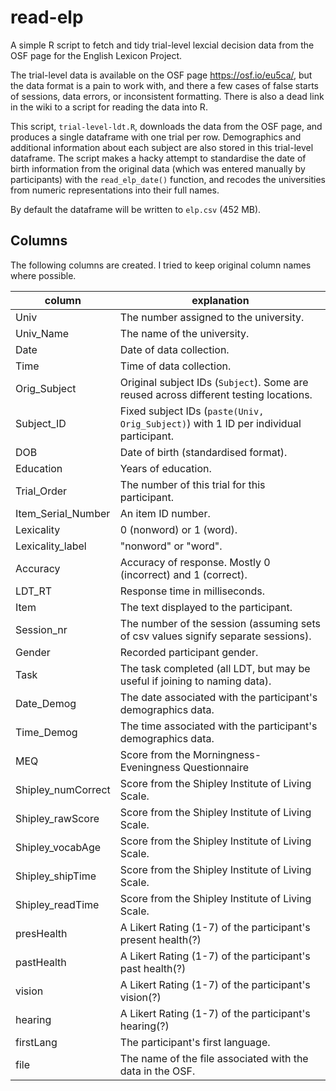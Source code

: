 # read-elp

A simple R script to fetch and tidy trial-level lexcial decision data from the OSF page for the English Lexicon Project.

The trial-level data is available on the OSF page https://osf.io/eu5ca/, but the data format is a pain to work with, and there a few cases of false starts of sessions, data errors, or inconsistent formatting. There is also a dead link in the wiki to a script for reading the data into R.

This script, `trial-level-ldt.R`, downloads the data from the OSF page, and produces a single dataframe with one trial per row. Demographics and additional information about each subject are also stored in this trial-level dataframe. The script makes a hacky attempt to standardise the date of birth information from the original data (which was entered manually by participants) with the `read_elp_date()` function, and recodes the universities from numeric representations into their full names.

By default the dataframe will be written to `elp.csv` (452 MB).

## Columns

The following columns are created. I tried to keep original column names where possible.

| column             | explanation                                                                           |
|--------------------|---------------------------------------------------------------------------------------|
| Univ               | The number assigned to the university.                                                |
| Univ_Name          | The name of the university.                                                           |
| Date               | Date of data collection.                                                              |
| Time               | Time of data collection.                                                              |
| Orig_Subject       | Original subject IDs (`Subject`). Some are reused across different testing locations. |
| Subject_ID         | Fixed subject IDs (`paste(Univ, Orig_Subject)`) with 1 ID per individual participant. |
| DOB                | Date of birth (standardised format).                                                  |
| Education          | Years of education.                                                                   |
| Trial_Order        | The number of this trial for this participant.                                        |
| Item_Serial_Number | An item ID number.                                                                    |
| Lexicality         | 0 (nonword) or 1 (word).                                                              |
| Lexicality_label   | "nonword" or "word".                                                                  |
| Accuracy           | Accuracy of response. Mostly 0 (incorrect) and 1 (correct).                           |
| LDT_RT             | Response time in milliseconds.                                                        |
| Item               | The text displayed to the participant.                                                |
| Session_nr         | The number of the session (assuming sets of csv values signify separate sessions).    |
| Gender             | Recorded participant gender.                                                          |
| Task               | The task completed (all LDT, but may be useful if joining to naming data).            |
| Date_Demog         | The date associated with the participant's demographics data.                         |
| Time_Demog         | The time associated with the participant's demographics data.                         |
| MEQ                | Score from the Morningness-Eveningness Questionnaire                                  |
| Shipley_numCorrect | Score from the Shipley Institute of Living Scale.                                     |
| Shipley_rawScore   | Score from the Shipley Institute of Living Scale.                                     |
| Shipley_vocabAge   | Score from the Shipley Institute of Living Scale.                                     |
| Shipley_shipTime   | Score from the Shipley Institute of Living Scale.                                     |
| Shipley_readTime   | Score from the Shipley Institute of Living Scale.                                     |
| presHealth         | A Likert Rating (1-7) of the participant's present health(?)                          |
| pastHealth         | A Likert Rating (1-7) of the participant's past health(?)                             |
| vision             | A Likert Rating (1-7) of the participant's vision(?)                                  |
| hearing            | A Likert Rating (1-7) of the participant's hearing(?)                                 |
| firstLang          | The participant's first language.                                                     |
| file               | The name of the file associated with the data in the OSF.                             |
